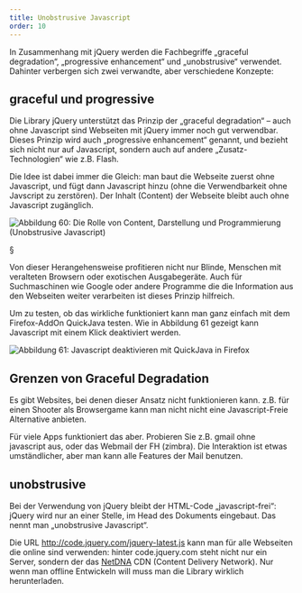 ```yaml
---
title: Unobstrusive Javascript
order: 10
---
```


In Zusammenhang mit jQuery werden die Fachbegriffe „graceful degradation“, „progressive enhancement“  und „unobstrusive“ verwendet. Dahinter verbergen sich zwei verwandte, aber verschiedene Konzepte:

## graceful und progressive

Die Library jQuery unterstützt das Prinzip der „graceful degradation“ – auch ohne Javascript sind Webseiten mit jQuery immer noch gut verwendbar. Dieses Prinzip wird auch „progressive enhancement“ genannt, und bezieht sich nicht nur auf Javascript, sondern auch auf andere „Zusatz-Technologien“ wie z.B. Flash.

Die Idee ist dabei immer die Gleich: man baut die Webseite zuerst ohne Javascript, und fügt dann Javascript hinzu (ohne die Verwendbarkeit ohne Javscript zu zerstören). Der Inhalt (Content) der Webseite bleibt auch ohne Javascript zugänglich.


![Abbildung 60: Die Rolle von Content, Darstellung und Programmierung (Unobstrusive Javascript)](/images/image267.png)

§

Von dieser Herangehensweise profitieren nicht nur Blinde, Menschen mit veralteten Browsern oder exotischen Ausgabegeräte. Auch für Suchmaschinen wie Google oder andere Programme die die Information aus den Webseiten weiter verarbeiten ist dieses Prinzip hilfreich.

Um zu testen, ob das wirkliche funktioniert kann man ganz einfach mit dem Firefox-AddOn QuickJava testen. Wie in Abbildung 61 gezeigt kann Javascript mit einem Klick deaktiviert werden.


![Abbildung 61: Javascript deaktivieren mit QuickJava in Firefox](/images/image269.png)

## Grenzen von Graceful Degradation

Es gibt Websites, bei denen dieser Ansatz nicht funktionieren kann.
z.B. für einen Shooter als Browsergame kann man nicht nicht eine
Javascript-Freie Alternative anbieten.

Für viele Apps funktioniert das aber.  Probieren Sie z.B. gmail ohne javascript
aus, oder das Webmail der FH (zimbra).  Die Interaktion ist etwas
umständlicher, aber man kann alle Features der Mail benutzen.

## unobstrusive

Bei der Verwendung von jQuery bleibt der HTML-Code „javascript-frei“: jQuery wird nur an einer Stelle, im Head des Dokuments eingebaut. Das nennt man „unobstrusive Javascript“.

<htmlcode>
  <script type = "text/javscript" 
            src  = "http://code.jquery.com/jquery-latest.js"></script>
  <script>
  $(document).ready(function(){ 
        // Javascript code here 
  }); 
  </script>
  </head>
  <body>
        <!--  plain html here, no onclick or onload or ... -->
  </body>
</htmlcode>

Die URL http://code.jquery.com/jquery-latest.js kann man für alle Webseiten die online sind verwenden: hinter code.jquery.com steht nicht nur ein Server, sondern der das [NetDNA](http://www.netdna.com/) CDN (Content Delivery Network). Nur wenn man offline Entwickeln will muss man die Library wirklich herunterladen.


